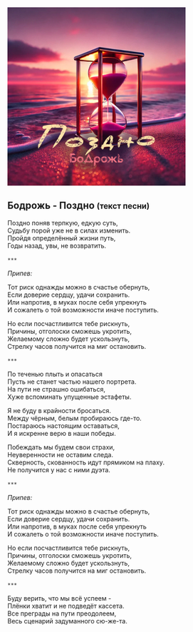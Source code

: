 <img src="cover.jpg" alt="Cover" width="400" height="400" />

## Бодрожь - Поздно <small>(текст песни)</small>

Поздно поняв терпкую, едкую суть,  
Судьбу порой уже не в силах изменить.  
Пройдя определённый жизни путь,  
Годы назад, увы, не возвратить.

`***`

*Припев:*

Тот риск однажды можно в счастье обернуть,  
Если доверие сердцу, удачи сохранить.  
Или напротив, в муках после себя упрекнуть  
И сожалеть о той возможности иначе поступить.

Но если посчастливится тебе рискнуть,  
Причины, отголоски сможешь укротить,  
Желаемому сложно будет ускользнуть,  
Стрелку часов получится на миг остановить.

`***`

По теченью плыть и опасаться  
Пусть не станет частью нашего портрета.  
На пути не страшно ошибаться,  
Хуже вспоминать упущенные эстафеты.

Я не буду в крайности бросаться.  
Между чёрным, белым пробираюсь где-то.  
Постараюсь настоящим оставаться,  
И я искренне верю в наши победы.

Побеждать мы будем свои страхи,  
Неуверенности не оставим следа.  
Скверность, скованность идут прямиком на плаху.  
Не получится у нас с ними дуэта.

`***`

*Припев:*

Тот риск однажды можно в счастье обернуть,  
Если доверие сердцу, удачи сохранить.  
Или напротив, в муках после себя упрекнуть  
И сожалеть о той возможности иначе поступить.

Но если посчастливится тебе рискнуть,  
Причины, отголоски сможешь укротить,  
Желаемому сложно будет ускользнуть,  
Стрелку часов получится на миг остановить.

`***`

Буду верить, что мы всё успеем -  
Плёнки хватит и не подведёт кассета.  
Все преграды на пути преодолеем,  
Весь сценарий задуманного сю-же-та.
